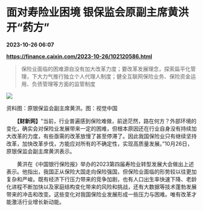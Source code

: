 # 面对寿险业困境 银保监会原副主席黄洪开“药方”

**2023-10-26 06:07**

**https://finance.caixin.com/2023-10-26/102120586.html**

> 保险业面临的困难源自没有加大改革力度；要改革发展理念，探索扁平化管理，下大力气推行独立个人代理人制度；健全互联网保险业务、保险资金运用、负债管理等方面的监管制度

  

![](https://img.caixin.com/2023-10-26/169829965797339_840_560.jpg)

资料图：原银保监会副主席黄洪。图：视觉中国

  

　　**【财新网】**“当前，行业普遍感到保险难做，前途茫然，路在何方？外部环境的变化，确实会对保险业发展带来一定的困难，但根本原因还在行业自身没有持续加大改革的力度，有些亟需的改革放慢了甚至停滞了。因此我国保险业只有继续坚持改革，加快改革步伐，方能应对所有的不确定性，实现高质量发展。”10月26日，原银保监会副主席黄洪表示。

　　黄洪在《中国银行保险报》举办的2023第四届寿险业转型发展大会做出上述表示。他指出，我国正从保险大国走向保险强国，但保险业面临的形势较以往更加复杂和严峻。既有经济下行压力带来的竞争加剧，也有人口出生率快速下降、老龄化进程不断加快以及家庭结构变化带来的风险和挑战，还有大数据等技术蓬勃发展带来的冲击和改变。这些变化对我国保险业发展形成一些压力与困难。唯有改革才能激活行业增长新动能。